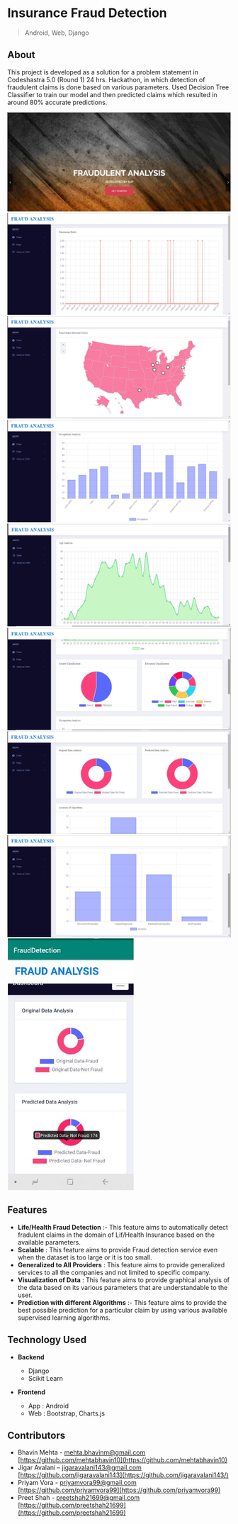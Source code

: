 # Insurance Fraud Detection
> Android, Web, Django

## About

This project is developed as a solution for a problem statement in Codeshastra 5.0 (Round 1) 24 hrs. Hackathon, in which detection of fraudulent claims is done based on various parameters. Used Decision Tree Classifier to train our model and then predicted claims which resulted in around 80% accurate predictions.



![](/ss/flash.JPG)
![](/ss/premium.JPG)
![](/ss/states.JPG)
![](/ss/occupation.JPG)
![](/ss/age.JPG)
![](/ss/gender.JPG)
![](/ss/predict.JPG)
![](/ss/accuracy.JPG)
![](/ss/mobile.JPG)



## Features

- **Life/Health Fraud Detection** :- This feature aims to automatically detect fradulent claims in the domain of Lif/Health Insurance based on the available parameters.  
- **Scalable** : This feature aims to provide Fraud detection service even when the dataset is too large or it is too small. 
- **Generalized to All Providers** : This feature aims to provide generalized services to all the companies and not limited to specific company.
- **Visualization of Data** : This feature aims to provide graphical analysis of the data based on its various parameters that are understandable to the user.
- **Prediction with different Algorithms** :- This feature aims to provide the best possible prediction for a particular claim by using various available supervised learning algorithms.



## Technology Used
- **Backend**
    - Django
    - Scikit Learn

- **Frontend**
    - App : Android
    - Web : Bootstrap, Charts.js


## Contributors

- Bhavin Mehta - mehta.bhavinm@gmail.com [https://github.com/mehtabhavin10](https://github.com/mehtabhavin10)
- Jigar Avalani  – jigaravalani143@gmail.com [https://github.com/jigaravalani143](https://github.com/jigaravalani143/)
- Priyam Vora -  priyamvora99@gmail.com [https://github.com/priyamvora99](https://github.com/priyamvora99)
- Preet Shah - preetshah21699@gmail.com [https://github.com/preetshah21699](https://github.com/preetshah21699)






